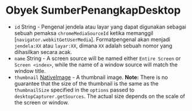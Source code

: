 # Obyek SumberPenangkapDesktop

* `id` String - Pengenal jendela atau layar yang dapat digunakan sebagai sebuah pemaksa `chromeMediaSourceId` ketika memanggil [`navigator.webkitGetUserMedia`]. Formatpengenal akan menjadi `jendela:XX` atau `layar:XX`, dimana `XX` adalah sebuah nomor yang dihasilkan secara acak.
* `name` String - A screen source will be named either `Entire Screen` or `Screen <index>`, while the name of a window source will match the window title.
* `thumbnail` [NativeImage](../native-image.md) - A thumbnail image. **Note:** There is no guarantee that the size of the thumbnail is the same as the `thumbnailSize` specified in the `options` passed to `desktopCapturer.getSources`. The actual size depends on the scale of the screen or window.